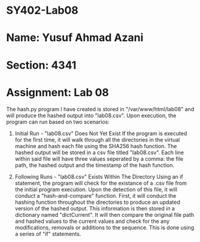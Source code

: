 # SY402-Lab08
# Name: Yusuf Ahmad Azani
# Section: 4341
# Assignment: Lab 08

The hash.py program I have created is stored in "/var/www/html/lab08" and will produce the hashed output into "lab08.csv". 
Upon execution, the program can run based on two scenarios:

1) Initial Run - "lab08.csv" Does Not Yet Exist
  If the program is executed for the first time, it will walk through all the directories in the virtual machine and hash
  each file using the SHA256 hash function. The hashed output will be stored in a csv file titled "lab08.csv". Each line
  within said file will have three values seperated by a comma: the file path, the hashed output and the timestamp of
  the hash function.
 
2) Following Runs - "lab08.csv" Exists Within The Directory
  Using an if statement, the program will check for the existance of a .csv file from the initial program execution. Upon
  the detection of this file, it will conduct a "hash-and-compare" function. First, it will conduct the hashing function 
  throughout the directories to produce an updated version of the hashed output. This information is then stored in a
  dictionary named "dictCurrent". It will then compare the original file path and hashed values to the current values 
  and check for the any modifications, removals or additions to the sequence. This is done using a series of "if" statements.
  
 
